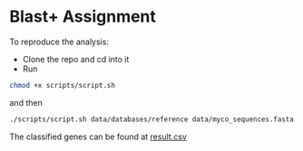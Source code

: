 # Blast+ Assignment

To reproduce the analysis:
- Clone the repo and cd into it
- Run 
```bash
chmod +x scripts/script.sh
```
and then 
```bash 
./scripts/script.sh data/databases/reference data/myco_sequences.fasta
```

The classified genes can be found at [result.csv](result.csv)
